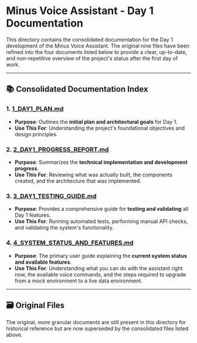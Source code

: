 # Minus Voice Assistant - Day 1 Documentation

This directory contains the consolidated documentation for the Day 1 development of the Minus Voice Assistant. The original nine files have been refined into the four documents listed below to provide a clear, up-to-date, and non-repetitive overview of the project's status after the first day of work.

---

## 📚 **Consolidated Documentation Index**

### **1. [1_DAY1_PLAN.md](./1_DAY1_PLAN.md)**
-   **Purpose**: Outlines the **initial plan and architectural goals** for Day 1.
-   **Use This For**: Understanding the project's foundational objectives and design principles.

### **2. [2_DAY1_PROGRESS_REPORT.md](./2_DAY1_PROGRESS_REPORT.md)**
-   **Purpose**: Summarizes the **technical implementation and development progress**.
-   **Use This For**: Reviewing what was actually built, the components created, and the architecture that was implemented.

### **3. [3_DAY1_TESTING_GUIDE.md](./3_DAY1_TESTING_GUIDE.md)**
-   **Purpose**: Provides a comprehensive guide for **testing and validating** all Day 1 features.
-   **Use This For**: Running automated tests, performing manual API checks, and validating the system's functionality.

### **4. [4_SYSTEM_STATUS_AND_FEATURES.md](./4_SYSTEM_STATUS_AND_FEATURES.md)**
-   **Purpose**: The primary user guide explaining the **current system status and available features**.
-   **Use This For**: Understanding what you can do with the assistant right now, the available voice commands, and the steps required to upgrade from a mock environment to a live data environment.

---

## 🗃️ **Original Files**

The original, more granular documents are still present in this directory for historical reference but are now superseded by the consolidated files listed above. 